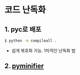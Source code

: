 # 코드 난독화 


## 1. pyc로 배포 

```bash
$ python -m compileall .
```

- 쉽게 복호화 가능. 1차적인 난독화 법 


## 2. [pyminifier](https://liftoff.github.io/pyminifier/?fbclid=IwAR3lZDfY9i-sVX4IBliFIPSV1u0igfrDjZotEZu-TIAt_01sXM1qSABJQzU#)